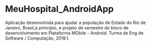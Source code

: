 # MeuHospital_AndroidApp
Aplicação desenvolvida para ajudar a população de Estado do Rio de Janeiro, Brasil,a princípio, e projeto de semestre do bloco de desenvolvimento em Plataforma MObile - Android. Turma de Eng de Software / Computação, 2018.1.
